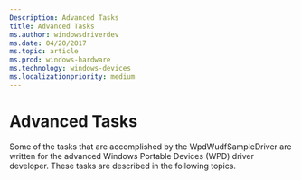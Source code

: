 ```yaml
---
Description: Advanced Tasks
title: Advanced Tasks
ms.author: windowsdriverdev
ms.date: 04/20/2017
ms.topic: article
ms.prod: windows-hardware
ms.technology: windows-devices
ms.localizationpriority: medium
---
```


# Advanced Tasks


Some of the tasks that are accomplished by the WpdWudfSampleDriver are written for the advanced Windows Portable Devices (WPD) driver developer. These tasks are described in the following topics.

 

 




